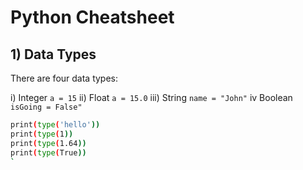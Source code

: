 # Python Cheatsheet

## 1) Data Types
There are four data types:

i) Integer
`a = 15`
ii) Float
`a = 15.0`
iii) String
`name = "John"`
iv Boolean
`isGoing = False"`

```bash
print(type('hello'))
print(type(1))
print(type(1.64))
print(type(True))
`
